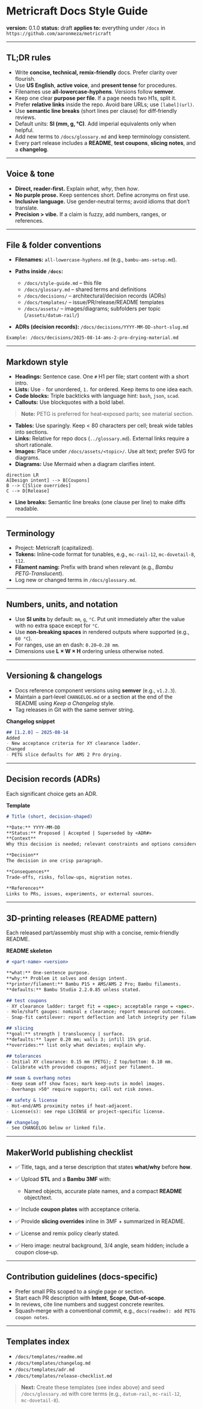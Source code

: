 # Metricraft Docs Style Guide

**version:** 0.1.0
**status:** draft
**applies to:** everything under `/docs` in `https://github.com/aaronmeza/metricraft`

---

## TL;DR rules

* Write **concise, technical, remix‑friendly** docs. Prefer clarity over flourish.
* Use **US English**, **active voice**, and **present tense** for procedures.
* Filenames use **all‑lowercase‑hyphens**. Versions follow **semver**.
* Keep one clear **purpose per file**. If a page needs two H1s, split it.
* Prefer **relative links** inside the repo. Avoid bare URLs; use `[label](url)`.
* Use **semantic line breaks** (short lines per clause) for diff‑friendly reviews.
* Default units: **SI (mm, g, °C)**. Add imperial equivalents only when helpful.
* Add new terms to `/docs/glossary.md` and keep terminology consistent.
* Every part release includes a **README**, **test coupons**, **slicing notes**, and a **changelog**.

---

## Voice & tone

* **Direct, reader‑first.** Explain *what*, *why*, then *how*.
* **No purple prose.** Keep sentences short. Define acronyms on first use.
* **Inclusive language.** Use gender‑neutral terms; avoid idioms that don’t translate.
* **Precision > vibe.** If a claim is fuzzy, add numbers, ranges, or references.

---

## File & folder conventions

* **Filenames:** `all-lowercase-hyphens.md` (e.g., `bambu-ams-setup.md`).
* **Paths inside ************`/docs`************:**

  * `/docs/style-guide.md` – this file
  * `/docs/glossary.md` – shared terms and definitions
  * `/docs/decisions/` – architectural/decision records (ADRs)
  * `/docs/templates/` – issue/PR/release/README templates
  * `/docs/assets/` – images/diagrams; subfolders per topic (`/assets/datum-rail/`)
* **ADRs (decision records):** `/docs/decisions/YYYY-MM-DD-short-slug.md`

```text
Example: /docs/decisions/2025-08-14-ams-2-pro-drying-material.md
```

---

## Markdown style

* **Headings:** Sentence case. One `#` H1 per file; start content with a short intro.
* **Lists:** Use `-` for unordered, `1.` for ordered. Keep items to one idea each.
* **Code blocks:** Triple backticks with language hint: `bash`, `json`, `scad`.
* **Callouts:** Use blockquotes with a bold label.

> **Note:** PETG is preferred for heat‑exposed parts; see material section.

* **Tables:** Use sparingly. Keep < 80 characters per cell; break wide tables into sections.
* **Links:** Relative for repo docs (`../glossary.md`). External links require a short rationale.
* **Images:** Place under `/docs/assets/<topic>/`. Use alt text; prefer SVG for diagrams.
* **Diagrams:** Use Mermaid when a diagram clarifies intent.

```mermaid
direction LR
A[Design intent] --> B[Coupons]
B --> C[Slice overrides]
C --> D[Release]
```

* **Line breaks:** Semantic line breaks (one clause per line) to make diffs readable.

---

## Terminology

* Project: Metricraft (capitalized).
* **Tokens:** Inline‑code format for tunables, e.g., `mc-rail-12`, `mc-dovetail-8`, `t12`.
* **Filament naming:** Prefix with brand when relevant (e.g., *Bambu PETG‑Translucent*).
* Log new or changed terms in `/docs/glossary.md`.

---

## Numbers, units, and notation

* Use **SI units** by default: `mm`, `g`, `°C`. Put unit immediately after the value with no extra space except for `°C`.
* Use **non‑breaking spaces** in rendered outputs where supported (e.g., `60 °C`).
* For ranges, use an en dash: `0.20–0.28 mm`.
* Dimensions use **L × W × H** ordering unless otherwise noted.

---

## Versioning & changelogs

* Docs reference component versions using **semver** (e.g., `v1.2.3`).
* Maintain a part‑level `CHANGELOG.md` or a section at the end of the README using *Keep a Changelog* style.
* Tag releases in Git with the same semver string.

**Changelog snippet**

```markdown
## [1.2.0] – 2025‑08‑14
Added
- New acceptance criteria for XY clearance ladder.
Changed
- PETG slice defaults for AMS 2 Pro drying.
```

---

## Decision records (ADRs)

Each significant choice gets an ADR.

**Template**

```markdown
# Title (short, decision‑shaped)

**Date:** YYYY‑MM‑DD  
**Status:** Proposed | Accepted | Superseded by <ADR#>  
**Context**  
Why this decision is needed; relevant constraints and options considered.

**Decision**  
The decision in one crisp paragraph.

**Consequences**  
Trade‑offs, risks, follow‑ups, migration notes.

**References**  
Links to PRs, issues, experiments, or external sources.
```

---

## 3D‑printing releases (README pattern)

Each released part/assembly must ship with a concise, remix‑friendly README.

**README skeleton**

```markdown
# <part‑name> <version>

**what:** One‑sentence purpose.  
**why:** Problem it solves and design intent.  
**printer/filament:** Bambu P1S + AMS/AMS 2 Pro; Bambu filaments.  
**defaults:** Bambu Studio 2.2.0.85 unless stated.

## test coupons
- XY clearance ladder: target fit = <spec>; acceptable range = <spec>.
- Hole/shaft gauges: nominal ± clearance; report measured outcomes.
- Snap‑fit cantilever: report deflection and latch integrity per filament.

## slicing
**goal:** strength | translucency | surface.  
**defaults:** layer 0.20 mm; walls 3; infill 15% grid.  
**overrides:** list only what deviates; explain why.

## tolerances
- Initial XY clearance: 0.15 mm (PETG); Z top/bottom: 0.10 mm.  
- Calibrate with provided coupons; adjust per filament.

## seam & overhang notes
- Keep seam off show faces; mark keep‑outs in model images.  
- Overhangs >50° require supports; call out risk zones.

## safety & license
- Hot‑end/AMS proximity notes if heat‑adjacent.  
- License(s): see repo LICENSE or project‑specific license.

## changelog
- See CHANGELOG below or linked file.
```

---

## MakerWorld publishing checklist

* ✅ Title, tags, and a terse description that states **what/why** before **how**.
* ✅ Upload **STL** and a **Bambu 3MF** with:

  * Named objects, accurate plate names, and a compact **README** object/text.
* ✅ Include **coupon plates** with acceptance criteria.
* ✅ Provide **slicing overrides** inline in 3MF + summarized in README.
* ✅ License and remix policy clearly stated.
* ✅ Hero image: neutral background, 3/4 angle, seam hidden; include a coupon close‑up.

---

## Contribution guidelines (docs‑specific)

* Prefer small PRs scoped to a single page or section.
* Start each PR description with **Intent**, **Scope**, **Out‑of‑scope**.
* In reviews, cite line numbers and suggest concrete rewrites.
* Squash‑merge with a conventional commit, e.g., `docs(readme): add PETG coupon notes`.

---

## Templates index

* `/docs/templates/readme.md`
* `/docs/templates/changelog.md`
* `/docs/templates/adr.md`
* `/docs/templates/release-checklist.md`

> **Next:** Create these templates (see index above) and seed `/docs/glossary.md` with core terms (e.g., `datum‑rail`, `mc‑rail‑12`, `mc‑dovetail‑8`).
